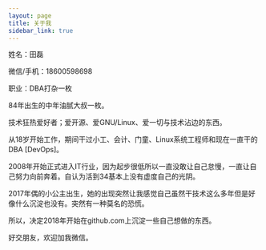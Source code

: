 ```yaml
---
layout: page
title: 关于我
sidebar_link: true
---
```


姓名：田磊 

微信/手机：18600598698	

职业：DBA打杂一枚

84年出生的中年油腻大叔一枚。

技术狂热爱好者；爱开源、爱GNU/Linux、爱一切与技术沾边的东西。

从18岁开始工作，期间干过小工、会计、门童、Linux系统工程师和现在一直干的DBA [DevOps]。

2008年开始正式进入IT行业，因为起步很低所以一直没敢让自己怠慢，一直让自己努力向前奔着。自认为活到34基本上没有虚度自己的光阴。

2017年偶的小公主出生，她的出现突然让我感觉自己虽然干技术这么多年但是好像什么沉淀也没有。突然有一种莫名的恐慌。

所以，决定2018年开始在github.com上沉淀一些自己想做的东西。

好交朋友，欢迎加我微信。
